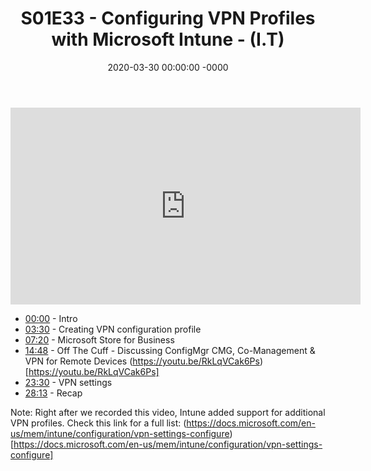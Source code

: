 ﻿---
layout: post
title: "S01E33 - Configuring VPN Profiles with Microsoft Intune - (I.T)"
date: 2020-03-30 00:00:00 -0000
categories:
---

<iframe loading="lazy" width="560" height="315" src="https://www.youtube.com/embed/5eZNwYB6DZ4" title="YouTube video player" frameborder="0" allow="accelerometer; autoplay; clipboard-write; encrypted-media; gyroscope; picture-in-picture" allowfullscreen></iframe>

* [00:00](https://www.youtube.com/watch?v=5eZNwYB6DZ4&t=0s) - Intro
* [03:30](https://www.youtube.com/watch?v=5eZNwYB6DZ4&t=210s) - Creating VPN configuration profile
* [07:20](https://www.youtube.com/watch?v=5eZNwYB6DZ4&t=440s) - Microsoft Store for Business
* [14:48](https://www.youtube.com/watch?v=5eZNwYB6DZ4&t=888s) - Off The Cuff - Discussing ConfigMgr CMG, Co-Management & VPN for Remote Devices
(https://youtu.be/RkLqVCak6Ps) [https://youtu.be/RkLqVCak6Ps]
* [23:30](https://www.youtube.com/watch?v=5eZNwYB6DZ4&t=1410s) - VPN settings
* [28:13](https://www.youtube.com/watch?v=5eZNwYB6DZ4&t=1693s) - Recap

Note: Right after we recorded this video, Intune added support for additional VPN profiles. Check this link for a full list: (https://docs.microsoft.com/en-us/mem/intune/configuration/vpn-settings-configure) [https://docs.microsoft.com/en-us/mem/intune/configuration/vpn-settings-configure]

